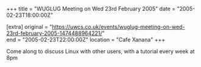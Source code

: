 +++
title = "WUGLUG Meeting on Wed 23rd February 2005"
date = "2005-02-23T18:00:00Z"

[extra]
original = "https://uwcs.co.uk/events/wuglug-meeting-on-wed-23rd-february-2005-1474488964221/"    
end = "2005-02-23T22:00:00Z"
location = "Cafe Xanana"
+++

Come along to discuss Linux with other users, with a tutorial every week at 8pm


